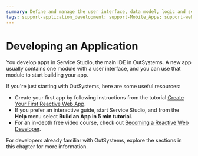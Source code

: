 ```yaml
---
summary: Define and manage the user interface, data model, logic and security of your OutSystems applications.
tags: support-application_development; support-Mobile_Apps; support-webapps; support-webapps-overview
---
```


# Developing an Application

You develop apps in Service Studio, the main IDE in OutSystems. A new app usually contains one module with a user interface, and you can use that module to start building your app.

If you're just starting with OutSystems, here are some useful resources:

* Create your first app by following instructions from the tutorial [Create Your First Reactive Web App](../getting-started/create-reactive-web.md).
* If you prefer an interactive guide, start Service Studio, and from the **Help** menu select **Build an App in 5 min tutorial**.
* For an in-depth free video course, check out [Becoming a Reactive Web Developer](https://www.outsystems.com/learn/paths/18/becoming-a-reactive-web-developer/).

For developers already familiar with OutSystems, explore the sections in this chapter for more information.